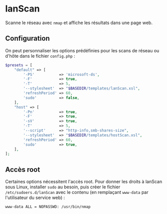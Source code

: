 # lanScan

Scanne le réseau avec `nmap` et affiche les résultats dans une page web.

## Configuration

On peut personnaliser les options prédéfinies pour les scans de réseau ou d'hôte dans le fichier `config.php` :
```php
$presets = [
    "default" => [
        '-PS'           => 'microsoft-ds',
        '-F'            => true,
        '-T'            => 5,
        '--stylesheet'  => "$BASEDIR/templates/lanScan.xsl",
        'refreshPeriod' => 60,
        'sudo'          => false,
    ],
    "host" => [
        '-Pn'           => true,
        '-F'            => true,
        '-sV'           => true,
        '-T'            => 5,
        '--script'      => "http-info,smb-shares-size",
        '--stylesheet'  => "$BASEDIR/templates/hostScan.xsl",
        'refreshPeriod' => 60,
        'sudo'          => true,
    ],
];
```

## Accès root

Certaines options nécessitent l'accès root.
Pour donner les droits à lanScan sous Linux, installer `sudo` au besoin, puis créer le fichier `/etc/sudoers.d/lanScan` avec le contenu
(en remplaçant `www-data` par l'utilisateur du service web) :
```
www-data ALL = NOPASSWD: /usr/bin/nmap
````
